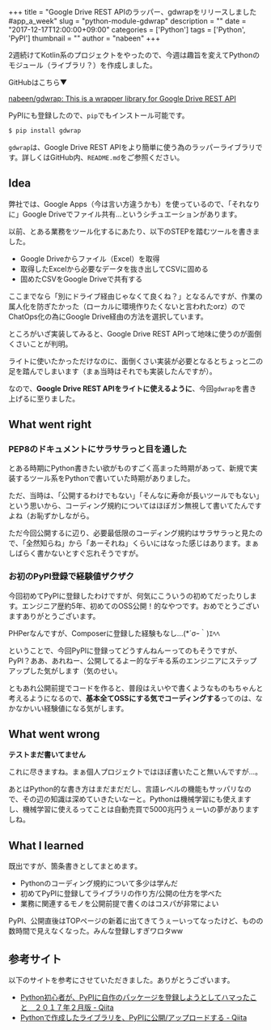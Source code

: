 +++
title = "Google Drive REST APIのラッパー、gdwrapをリリースしました #app_a_week"
slug = "python-module-gdwrap"
description = ""
date = "2017-12-17T12:00:00+09:00"
categories = ['Python']
tags = ['Python', 'PyPI']
thumbnail = ""
author = "nabeen"
+++

2週続けてKotlin系のプロジェクトをやったので、今週は趣旨を変えてPythonのモジュール（ライブラリ？）を作成しました。

GitHubはこちら▼

[nabeen/gdwrap: This is a wrapper library for Google Drive REST API](https://github.com/nabeen/gdwrap)

PyPIにも登録したので、`pip`でもインストール可能です。

```bash
$ pip install gdwrap
```

`gdwrap`は、Google Drive REST APIをより簡単に使う為のラッパーライブラリです。詳しくはGitHub内、`README.md`をご参照ください。

## Idea

弊社では、Google Apps（今は言い方違うかも）を使っているので、「それなりに」Google Driveでファイル共有...というシチュエーションがあります。

以前、とある業務をツール化するにあたり、以下のSTEPを踏むツールを書きました。

- Google Driveからファイル（Excel）を取得
- 取得したExcelから必要なデータを抜き出してCSVに固める
- 固めたCSVをGoogle Driveで共有する

ここまでなら「別にドライブ経由じゃなくて良くね？」となるんですが、作業の属人化を防ぎたかった（ローカルに環境作りたくないと言われたorz）のでChatOps化の為にGoogle Drive経由の方法を選択しています。

ところがいざ実装してみると、Google Drive REST APIって地味に使うのが面倒くさいことが判明。

ライトに使いたかっただけなのに、面倒くさい実装が必要となるとちょっと二の足を踏んでしまいます（まぁ当時はそれでも実装したんですが）。

なので、**Google Drive REST APIをライトに使えるように**、今回`gdwrap`を書き上げるに至りました。

## What went right

### PEP8のドキュメントにサラサラっと目を通した

とある時期にPython書きたい欲がものすごく高まった時期があって、新規で実装するツール系をPythonで書いていた時期がありました。

ただ、当時は、「公開するわけでもない」「そんなに寿命が長いツールでもない」という思いから、コーディング規約についてはほぼガン無視して書いてたんですよね（お恥ずかしながら。

ただ今回公開するに辺り、必要最低限のコーディング規約はサラサラっと見たので、「全然知らね」から「あーそれね」くらいにはなった感じはあります。まぁしばらく書かないとすぐ忘れそうですが。

### お初のPyPI登録で経験値ザクザク

今回初めてPyPIに登録したわけですが、何気にこういうの初めてだったりします。エンジニア歴約5年、初めてのOSS公開！的なやつです。おめでとうございますありがとうございます。

PHPerなんですが、Composerに登録した経験もなし...(*´σｰ｀)ｴﾍﾍ

ということで、今回PyPIに登録ってどうすんねんーってのもそうですが、PyPI？ああ、あれねー、公開してるよー的なデキる系のエンジニアにステップアップした気がします（気のせい。

ともあれ公開前提でコードを作ると、普段はえいやで書くようなものもちゃんと考えるようになるので、**基本全てOSSにする気でコーディングする**ってのは、なかなかいい経験値になる気がします。

## What went wrong

**テストまだ書いてません**

これに尽きますね。まぁ個人プロジェクトではほぼ書いたこと無いんですが...。

あとはPython的な書き方はまだまだだし、言語レベルの機能もサッパリなので、その辺の知識は深めていきたいなーと。Pythonは機械学習にも使えますし、機械学習に使えるってことは自動売買で5000兆円うぇーいの夢がありますしね。

## What I learned

既出ですが、箇条書きとしてまとめます。

- Pythonのコーディング規約について多少は学んだ
- 初めてPyPIに登録してライブラリの作り方/公開の仕方を学べた
- 業務に関連するモノを公開前提で書くのはコスパが非常によい

PyPI、公開直後はTOPページの新着に出てきてうぇーいってなったけど、ものの数時間で見えなくなった。みんな登録しすぎワロタww

## 参考サイト

以下のサイトを参考にさせていただきました。ありがとうございます。

- [Python初心者が、PyPIに自作のパッケージを登録しようとしてハマったこと　２０１７年２月版 \- Qiita](https://qiita.com/tokyo-noctambulist/items/cafcbd589e39d45d693f)
- [Pythonで作成したライブラリを、PyPIに公開/アップロードする \- Qiita](https://qiita.com/icoxfog417/items/edba14600323df6bf5e0)
